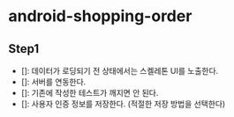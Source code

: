 # android-shopping-order

## Step1

- []: 데이터가 로딩되기 전 상태에서는 스켈레톤 UI를 노출한다.
- []: 서버를 연동한다.
- []: 기존에 작성한 테스트가 깨지면 안 된다.
- []: 사용자 인증 정보를 저장한다. (적절한 저장 방법을 선택한다)
